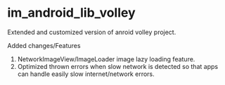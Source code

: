 im_android_lib_volley
=====================

Extended and customized version of anroid volley project. 

Added changes/Features

1. NetworkImageView/ImageLoader image lazy loading feature.
2. Optimized thrown errors when slow network is detected so that apps can handle easily slow internet/network errors. 
